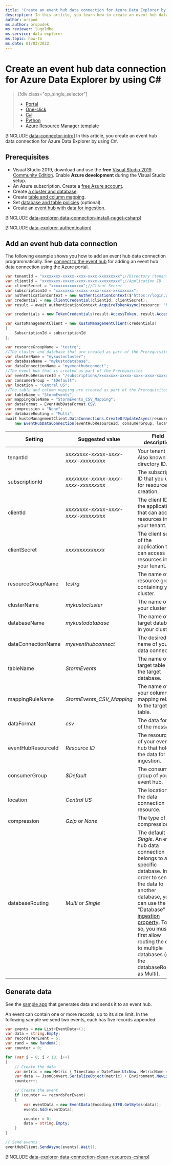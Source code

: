 ```yaml
---
title: 'Create an event hub data connection for Azure Data Explorer by using C#'
description: In this article, you learn how to create an event hub data connection for Azure Data Explorer by using C#.
author: orspod
ms.author: orspodek
ms.reviewer: lugoldbe
ms.service: data-explorer
ms.topic: how-to
ms.date: 01/03/2022
---
```


# Create an event hub data connection for Azure Data Explorer by using C#

> [!div class="op_single_selector"]
> * [Portal](ingest-data-event-hub.md)
> * [One-click](one-click-event-hub.md)
> * [C#](data-connection-event-hub-csharp.md)
> * [Python](data-connection-event-hub-python.md)
> * [Azure Resource Manager template](data-connection-event-hub-resource-manager.md)

[!INCLUDE [data-connector-intro](includes/data-connector-intro.md)]
In this article, you create an event hub data connection for Azure Data Explorer by using C#.

## Prerequisites

* Visual Studio 2019, download and use the **free** [Visual Studio 2019 Community Edition](https://www.visualstudio.com/downloads/). Enable **Azure development** during the Visual Studio setup.
* An Azure subscription. Create a [free Azure account](https://azure.microsoft.com/free/).
* Create [a cluster and database](create-cluster-database-portal.md).
* Create [table and column mapping](./net-sdk-ingest-data.md#create-a-table-on-your-test-cluster).
* Set [database and table policies](database-table-policies-csharp.md) (optional).
* Create an [event hub with data for ingestion](ingest-data-event-hub.md#create-an-event-hub). 

[!INCLUDE [data-explorer-data-connection-install-nuget-csharp](includes/data-explorer-data-connection-install-nuget-csharp.md)]

[!INCLUDE [data-explorer-authentication](includes/data-explorer-authentication.md)]

## Add an event hub data connection

The following example shows you how to add an event hub data connection programmatically. See [connect to the event hub](ingest-data-event-hub.md#connect-to-the-event-hub) for adding an event hub data connection using the Azure portal.

```csharp
var tenantId = "xxxxxxxx-xxxxx-xxxx-xxxx-xxxxxxxxx";//Directory (tenant) ID
var clientId = "xxxxxxxx-xxxxx-xxxx-xxxx-xxxxxxxxx";//Application ID
var clientSecret = "xxxxxxxxxxxxxx";//Client Secret
var subscriptionId = "xxxxxxxx-xxxxx-xxxx-xxxx-xxxxxxxxx";
var authenticationContext = new AuthenticationContext($"https://login.windows.net/{tenantId}");
var credential = new ClientCredential(clientId, clientSecret);
var result = await authenticationContext.AcquireTokenAsync(resource: "https://management.core.windows.net/", clientCredential: credential);

var credentials = new TokenCredentials(result.AccessToken, result.AccessTokenType);

var kustoManagementClient = new KustoManagementClient(credentials)
{
    SubscriptionId = subscriptionId
};

var resourceGroupName = "testrg";
//The cluster and database that are created as part of the Prerequisites
var clusterName = "mykustocluster";
var databaseName = "mykustodatabase";
var dataConnectionName = "myeventhubconnect";
//The event hub that is created as part of the Prerequisites
var eventHubResourceId = "/subscriptions/xxxxxxxx-xxxxx-xxxx-xxxx-xxxxxxxxx/resourceGroups/xxxxxx/providers/Microsoft.EventHub/namespaces/xxxxxx/eventhubs/xxxxxx";
var consumerGroup = "$Default";
var location = "Central US";
//The table and column mapping are created as part of the Prerequisites
var tableName = "StormEvents";
var mappingRuleName = "StormEvents_CSV_Mapping";
var dataFormat = EventHubDataFormat.CSV;
var compression = "None";
var databaseRouting = "Multi";
await kustoManagementClient.DataConnections.CreateOrUpdateAsync(resourceGroupName, clusterName, databaseName, dataConnectionName, 
    new EventHubDataConnection(eventHubResourceId, consumerGroup, location: location, tableName: tableName, mappingRuleName: mappingRuleName, dataFormat: dataFormat, compression: compression, databaseRouting: databaseRouting));
```

|**Setting** | **Suggested value** | **Field description**|
|---|---|---|
| tenantId | *xxxxxxxx-xxxxx-xxxx-xxxx-xxxxxxxxx* | Your tenant ID. Also known as directory ID.|
| subscriptionId | *xxxxxxxx-xxxxx-xxxx-xxxx-xxxxxxxxx* | The subscription ID that you use for resource creation.|
| clientId | *xxxxxxxx-xxxxx-xxxx-xxxx-xxxxxxxxx* | The client ID of the application that can access resources in your tenant.|
| clientSecret | *xxxxxxxxxxxxxx* | The client secret of the application that can access resources in your tenant.|
| resourceGroupName | *testrg* | The name of the resource group containing your cluster.|
| clusterName | *mykustocluster* | The name of your cluster.|
| databaseName | *mykustodatabase* | The name of the target database in your cluster.|
| dataConnectionName | *myeventhubconnect* | The desired name of your data connection.|
| tableName | *StormEvents* | The name of the target table in the target database.|
| mappingRuleName | *StormEvents_CSV_Mapping* | The name of your column mapping related to the target table.|
| dataFormat | *csv* | The data format of the message.|
| eventHubResourceId | *Resource ID* | The resource ID of your event hub that holds the data for ingestion. |
| consumerGroup | *$Default* | The consumer group of your event hub.|
| location | *Central US* | The location of the data connection resource.|
| compression | *Gzip* or *None* | The type of data compression. |
| databaseRouting | *Multi* or *Single* | The default is *Single*. An event hub data connection belongs to a specific database. In order to send the data to another database, you can use the "Database" [ingestion property](https://docs.microsoft.com/azure/data-explorer/ingest-data-event-hub-overview#ingestion-properties). To do so, you must first allow routing the data to multiple databases (set the databaseRouting as Multi). |

## Generate data

See the [sample app](https://github.com/Azure-Samples/event-hubs-dotnet-ingest) that generates data and sends it to an event hub.

An event can contain one or more records, up to its size limit. In the following sample we send two events, each has five records appended:

```csharp
var events = new List<EventData>();
var data = string.Empty;
var recordsPerEvent = 5;
var rand = new Random();
var counter = 0;

for (var i = 0; i < 10; i++)
{
    // Create the data
    var metric = new Metric { Timestamp = DateTime.UtcNow, MetricName = "Temperature", Value = rand.Next(-30, 50) }; 
    var data += JsonConvert.SerializeObject(metric) + Environment.NewLine;
    counter++;

    // Create the event
    if (counter == recordsPerEvent)
    {
        var eventData = new EventData(Encoding.UTF8.GetBytes(data));
        events.Add(eventData);

        counter = 0;
        data = string.Empty;
    }
}

// Send events
eventHubClient.SendAsync(events).Wait();
```

[!INCLUDE [data-explorer-data-connection-clean-resources-csharp](includes/data-explorer-data-connection-clean-resources-csharp.md)]
